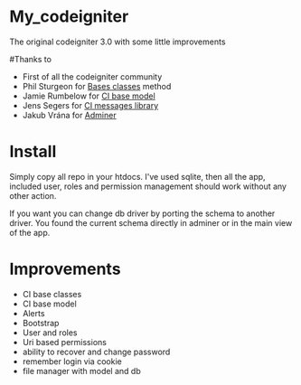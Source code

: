 # My_codeigniter
The original codeigniter 3.0 with some little improvements

#Thanks to
- First of all the codeigniter community
- Phil Sturgeon for <a href="https://philsturgeon.uk/blog/2010/02/CodeIgniter-Base-Classes-Keeping-it-DRY/">Bases classes</a> method
- Jamie Rumbelow for <a href="http://github.com/jamierumbelow/codeigniter-base-model">CI base model</a>
- Jens Segers for <a href="https://github.com/jenssegers/codeigniter-message-library">CI messages library</a>
- Jakub Vrána for <a href="http://www.adminer.org/">Adminer</a>

# Install
Simply copy all repo in your htdocs. I've used sqlite, then all the app, included user, roles and permission management should work without any other action.

If you want you can change db driver by porting the schema to another driver. You found the current schema directly in adminer or in the main view of the app.

# Improvements
- CI base classes
- CI base model
- Alerts
- Bootstrap
- User and roles
- Uri based permissions
- ability to recover and change password
- remember login via cookie
- file manager with model and db
